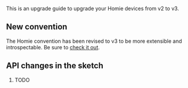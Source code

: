 This is an upgrade guide to upgrade your Homie devices from v2 to v3.

## New convention

The Homie convention has been revised to v3 to be more extensible and introspectable. Be sure to [check it out](https://github.com/homieiot/convention/tree/v3.0.1).

## API changes in the sketch

1. TODO
